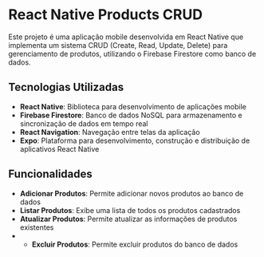# React Native Products CRUD

Este projeto é uma aplicação mobile desenvolvida em React Native que implementa um sistema CRUD (Create, Read, Update, Delete) para gerenciamento de produtos, utilizando o Firebase Firestore como banco de dados.

## Tecnologias Utilizadas

- **React Native**: Biblioteca para desenvolvimento de aplicações mobile
- **Firebase Firestore**: Banco de dados NoSQL para armazenamento e sincronização de dados em tempo real
- **React Navigation**: Navegação entre telas da aplicação
- **Expo**: Plataforma para desenvolvimento, construção e distribuição de aplicativos React Native

## Funcionalidades

- **Adicionar Produtos**: Permite adicionar novos produtos ao banco de dados
- **Listar Produtos**: Exibe uma lista de todos os produtos cadastrados
- **Atualizar Produtos**: Permite atualizar as informações de produtos existentes
- - **Excluir Produtos**: Permite excluir produtos do banco de dados
